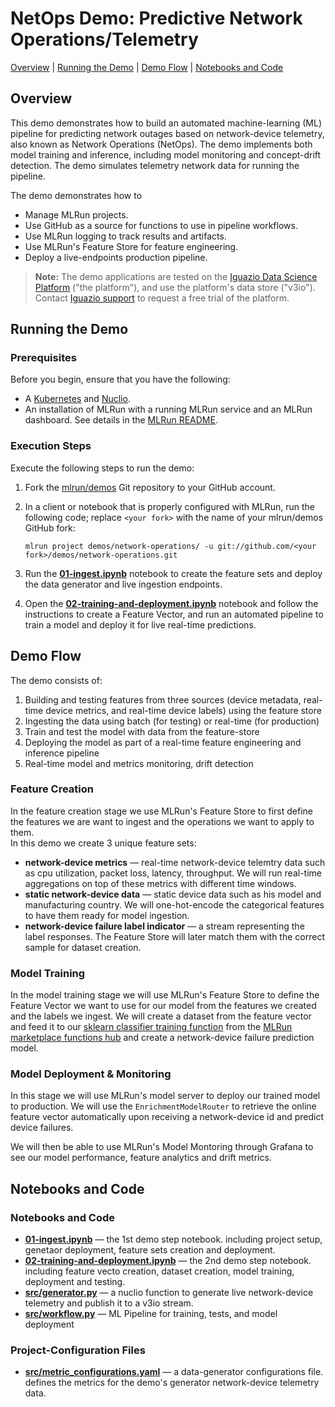 # NetOps Demo: Predictive Network Operations/Telemetry

[Overview](#overview)&nbsp;| [Running the Demo](#demo-run)&nbsp;| [Demo Flow](#demo-flow)&nbsp;|  [Notebooks and Code](#notebooks-and-code)

## Overview

This demo demonstrates how to build an automated machine-learning (ML) pipeline for predicting network outages based on network-device telemetry, also known as Network Operations (NetOps).
The demo implements both model training and inference, including model monitoring and concept-drift detection.
The demo simulates telemetry network data for running the pipeline.

The demo demonstrates how to

- Manage MLRun projects.
- Use GitHub as a source for functions to use in pipeline workflows.
- Use MLRun logging to track results and artifacts.
- Use MLRun's Feature Store for feature engineering.
- Deploy a live-endpoints production pipeline.

> **Note:** The demo applications are tested on the [Iguazio Data Science Platform](https://www.iguazio.com) ("the platform"), and use the platform's data store ("v3io").
> Contact [Iguazio support](mailto:support@iguazio.com) to request a free trial of the platform.

<a id="demo-run"></a>
## Running the Demo

<a id="demo-run-prerequisites"></a>
### Prerequisites

Before you begin, ensure that you have the following:

- A [Kubernetes](https://kubernetes.io/) and [Nuclio](https://nuclio.io/).
- An installation of MLRun with a running MLRun service and an MLRun dashboard.
    See details in the [MLRun README](https://github.com/mlrun/mlrun).

<a id="demo-execution-steps"></a>
### Execution Steps

Execute the following steps to run the demo:

1. Fork the [mlrun/demos](https://github.com/mlrun/demos) Git repository to your GitHub account.

2. In a client or notebook that is properly configured with MLRun, run the following code; replace `<your fork>` with the name of your mlrun/demos GitHub fork:
    ```
    mlrun project demos/network-operations/ -u git://github.com/<your fork>/demos/network-operations.git
    ```

3. Run the [**01-ingest.ipynb**](01-ingest.ipynb) notebook to create the feature sets and deploy the data generator and live ingestion endpoints.

4. Open the [**02-training-and-deployment.ipynb**](02-training-and-deployment.ipynb) notebook and follow the instructions to create a Feature Vector, and run an automated pipeline to train a model and deploy it for live real-time predictions.

<a id="demo-flow"></a>
## Demo Flow

The demo consists of:
1. Building and testing features from three sources (device metadata, real-time device metrics, and real-time device labels) using the feature store
2. Ingesting the data using batch (for testing) or real-time (for production)
3. Train and test the model with data from the feature-store
4. Deploying the model as part of a real-time feature engineering and inference pipeline
5. Real-time model and metrics monitoring, drift detection

<a id="feature-creation"></a>
### Feature Creation

In the feature creation stage we use MLRun's Feature Store to first define the features we are want to ingest and the operations we want to apply to them.  
In this demo we create 3 unique feature sets:
- **network-device metrics** &mdash; real-time network-device telemtry data such as cpu utilization, packet loss, latency, throughput. We will run real-time aggregations on top of these metrics with different time windows.
- **static network-device data** &mdash; static device data such as his model and manufacturing country. We will one-hot-encode the categorical features to have them ready for model ingestion.
- **network-device failure label indicator** &mdash; a stream representing the label responses. The Feature Store will later match them with the correct sample for dataset creation.


<a id="model-training"></a>
### Model Training

In the model training stage we will use MLRun's Feature Store to define the Feature Vector we want to use for our model from the features we created and the labels we ingest.  We will create a dataset from the feature vector and feed it to our [sklearn classifier training function](https://github.com/mlrun/functions/blob/master/sklearn_classifier/sklearn_classifier.ipynb) from the [MLRun marketplace functions hub](https://github.com/mlrun/functions) and create a network-device failure prediction model.


<a id="model-Deployment-and-monitoring"></a>
### Model Deployment & Monitoring

In this stage we will use MLRun's model server to deploy our trained model to production.  We will use the `EnrichmentModelRouter` to retrieve the online feature vector automatically upon receiving a network-device id and predict device failures.  

We will then be able to use MLRun's Model Montoring through Grafana to see our model performance, feature analytics and drift metrics.


<a id="notebooks-and-code"></a>
## Notebooks and Code

<a id="notebooks"></a>
### Notebooks and Code

- [**01-ingest.ipynb**](01-ingest.ipynb) &mdash; the 1st demo step notebook. including project setup, genetaor deployment, feature sets creation and deployment.
- [**02-training-and-deployment.ipynb**](02-training-and-deployment.ipynb) &mdash; the 2nd demo step notebook. including feature vecto creation, dataset creation, model training, deployment and testing.
- [**src/generator.py**](src/generator.py) &mdash; a nuclio function to generate live network-device telemetry and publish it to a v3io stream.
- [**src/workflow.py**](src/workflow.py) &mdash; ML Pipeline for training, tests, and model deployment
<a id="project-cfg-files"></a>
### Project-Configuration Files

- [**src/metric_configurations.yaml**](src/metric_configurations.yaml) &mdash; a data-generator configurations file. defines the metrics for the demo's generator network-device telemetry data.

